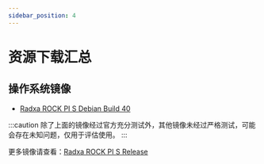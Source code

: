 ```yaml
---
sidebar_position: 4
---
```


# 资源下载汇总

## 操作系统镜像

- [Radxa ROCK PI S Debian Build 40](https://github.com/radxa-build/rock-pi-s/releases/download/b40/rock-pi-s_debian_bookworm_cli_b40.img.xz)

:::caution
除了上面的镜像经过官方充分测试外，其他镜像未经过严格测试，可能会存在未知问题，仅用于评估使用。
:::

更多镜像请查看：[Radxa ROCK PI S Release](https://github.com/radxa-build/rock-pi-s/releases)

